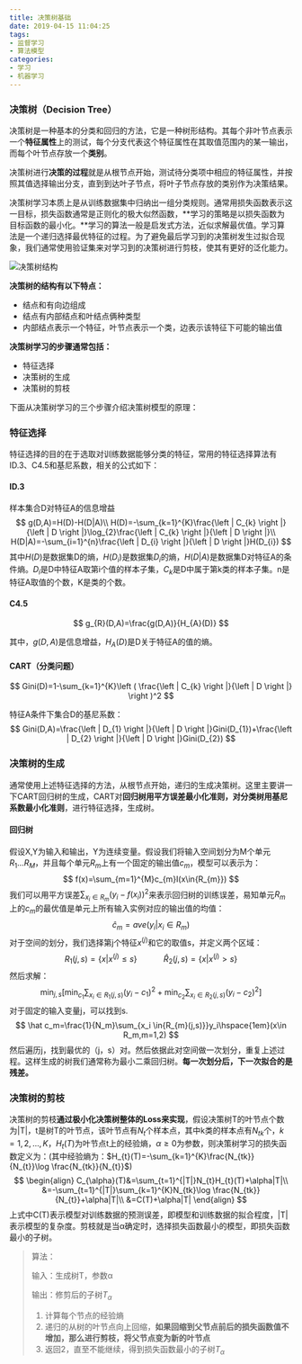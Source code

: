 ```yaml
---
title: 决策树基础
date: 2019-04-15 11:04:25
tags:
- 监督学习
- 算法模型
categories:
- 学习
- 机器学习
---
```


### 决策树（Decision Tree）

决策树是一种基本的分类和回归的方法，它是一种树形结构。其每个非叶节点表示一个**特征属性**上的测试，每个分支代表这个特征属性在其取值范围内的某一输出，而每个叶节点存放一个**类别**。

决策树进行**决策的过程**就是从根节点开始，测试待分类项中相应的特征属性，并按照其值选择输出分支，直到到达叶子节点，将叶子节点存放的类别作为决策结果。

决策树学习本质上是从训练数据集中归纳出一组分类规则。通常用损失函数表示这一目标，损失函数通常是正则化的极大似然函数，**学习的策略是以损失函数为目标函数的最小化。**学习的算法一般是启发式方法，近似求解最优值。学习算法是一个递归选择最优特征的过程。为了避免最后学习到的决策树发生过拟合现象，我们通常使用验证集来对学习到的决策树进行剪枝，使其有更好的泛化能力。

![决策树结构](https://o9wdag.ch.files.1drv.com/y4mOs4BhnCR_drkQjLvsWHyugFVX8gfiPGrCOVK2PuQUD8FH9dmzbiEL3JYB4Z0GtJfTEte5u_UDkWaXC5gsV58z_NCdSWe5tSh8GljXMqqHLYNCU-TxUTuMJ02fZDhWIdDlBAn87AKmD4cU3SZfm5XdjetIDVSm-o0wNzvFNVL5UjK72EHrvZ2sWlOO4aDp_LSh6c5QYiG9MNm5RbbodT9fg?width=706&height=462&cropmode=none)

**决策树的结构有以下特点：**

- 结点和有向边组成
- 结点有内部结点和叶结点俩种类型
- 内部结点表示一个特征，叶节点表示一个类，边表示该特征下可能的输出值

**决策树学习的步骤通常包括：**

- 特征选择
- 决策树的生成
- 决策树的剪枝

下面从决策树学习的三个步骤介绍决策树模型的原理：

### 特征选择

特征选择的目的在于选取对训练数据能够分类的特征，常用的特征选择算法有ID.3、C4.5和基尼系数，相关的公式如下：

#### ID.3

样本集合D对特征A的信息增益
$$
g(D,A)=H(D)-H(D|A)\\
H(D)=-\sum_{k=1}^{K}\frac{\left | C_{k} \right |}{\left | D \right |}\log_{2}\frac{\left | C_{k} \right |}{\left | D \right |}\\
H(D|A)=-\sum_{i=1}^{n}\frac{\left | D_{i} \right |}{\left | D \right |}H(D_{i})
$$
其中$H(D)$是数据集D的熵，$H(D_{i})$是数据集$D_{i}$的熵，$H(D|A)$是数据集D对特征A的条件熵。$D_{i}$是D中特征A取第i个值的样本子集，$C_{k}$是D中属于第k类的样本子集。n是特征A取值的个数，K是类的个数。

#### C4.5

$$
g_{R}(D,A)=\frac{g(D,A)}{H_{A}(D)}
$$

其中，$g(D,A)$是信息增益，$H_{A}(D)$是D关于特征A的值的熵。

#### CART（分类问题）

$$
Gini(D)=1-\sum_{k=1}^{K}\left ( \frac{\left | C_{k} \right |}{\left | D \right |} \right )^2
$$

特征A条件下集合D的基尼系数：
$$
Gini(D,A)=\frac{\left | D_{1} \right |}{\left | D \right |}Gini(D_{1})+\frac{\left | D_{2} \right |}{\left | D \right |}Gini(D_{2})
$$

### 决策树的生成

通常使用上述特征选择的方法，从根节点开始，递归的生成决策树。这里主要讲一下CART回归树的生成，CART对**回归树用平方误差最小化准则，对分类树用基尼系数最小化准则**，进行特征选择，生成树。

#### 回归树

假设X,Y为输入和输出，Y为连续变量。假设我们将输入空间划分为M个单元$R_{1}...R_{M}$，并且每个单元$R_{m}$上有一个固定的输出值$c_{m}$，模型可以表示为：
$$
f(x)=\sum_{m=1}^{M}c_{m}I(x\in{R_{m}})
$$
我们可以用平方误差$\sum_{x_{i}\in{R_{m}}}(y_{i}-f(x_{i}))^2​$来表示回归树的训练误差，易知单元$R_m​$上的$c_m​$的最优值是单元上所有输入实例对应的输出值的均值：
$$
\hat c_m=ave(y_i|x_i \in{R_m})
$$
对于空间的划分，我们选择第j个特征$x^{(j)}$和它的取值s，并定义两个区域：
$$
R_1(j,s)=\{x|x^{(j)}\leq s\}\hspace{3em}\hat R_2(j,s)=\{x|x^{(j)}> s\}
$$
然后求解：
$$
\min_{j,s}\left [ \min_{c_1}\sum_{x_{i}\in{R_{1}(j,s)}}(y_{i}-c_1)^2 +\min_{c_2}\sum_{x_{i}\in{R_{2}(j,s)}}(y_{i}-c_2)^2 \right ]
$$
对于固定的输入变量j，可以找到s.
$$
\hat c_m=\frac{1}{N_m}\sum_{x_i \in{R_{m}(j,s)}}y_i\hspace{1em}(x\in R_m,m=1,2)
$$
然后遍历j，找到最优的（j，s）对。然后依据此对空间做一次划分，重复上述过程。这样生成的树我们通常称为最小二乘回归树。**每一次划分后，下一次拟合的是残差。**

### 决策树的剪枝

决策树的剪枝**通过极小化决策树整体的Loss来实现**，假设决策树T的叶节点个数为|T|，t是树T的叶节点，该叶节点有$N_{t}$个样本点，其中k类的样本点有$N_{tk}$个，$k=1,2,...,K$，$H_{t}(T)$为叶节点t上的经验熵，$\alpha \geq 0$为参数，则决策树学习的损失函数定义为：(其中经验熵为：$H_{t}(T)=-\sum_{k=1}^{K}\frac{N_{tk}}{N_{t}}\log \frac{N_{tk}}{N_{t}}$)
$$
\begin{align}
C_{\alpha}(T)&=\sum_{t=1}^{|T|}N_{t}H_{t}(T)+\alpha|T|\\
&=-\sum_{t=1}^{|T|}\sum_{k=1}^{K}N_{tk}\log \frac{N_{tk}}{N_{t}}+\alpha|T|\\
&=C(T)+\alpha|T|
\end{align}
$$
上式中C(T)表示模型对训练数据的预测误差，即模型和训练数据的拟合程度，|T|表示模型的复杂度。剪枝就是当α确定时，选择损失函数最小的模型，即损失函数最小的子树。

> 算法：
>
> 输入：生成树T，参数α
>
> 输出：修剪后的子树$T_{\alpha}​$
>
> 1. 计算每个节点的经验熵
> 2. 递归的从树的叶节点向上回缩，**如果回缩到父节点前后的损失函数值不增加，那么进行剪枝，将父节点变为新的叶节点**
> 3. 返回2，直至不能继续，得到损失函数最小的子树$T_{\alpha}$